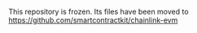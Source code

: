 This repository is frozen. Its files have been moved to https://github.com/smartcontractkit/chainlink-evm
